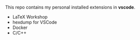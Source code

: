 This repo contains my personal installed extensions in **vscode**. 

* LaTeX Workshop
* hexdump for VSCode
* Docker
* C/C++
